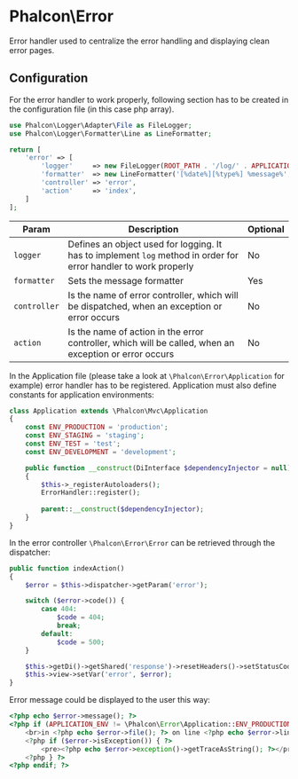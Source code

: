 # Phalcon\Error

Error handler used to centralize the error handling and displaying clean error pages.

## Configuration

For the error handler to work properly, following section has to be created in the configuration file (in this case php array).

```php
use Phalcon\Logger\Adapter\File as FileLogger;
use Phalcon\Logger\Formatter\Line as LineFormatter;

return [
	'error' => [
		'logger'     => new FileLogger(ROOT_PATH . '/log/' . APPLICATION_ENV . '.log'),
		'formatter'  => new LineFormatter('[%date%][%type%] %message%', 'Y-m-d H:i:s O'),
		'controller' => 'error',
		'action'     => 'index',
	]
];

```

| Param        | Description                                                                                                      | Optional |
| ------------ | ---------------------------------------------------------------------------------------------------------------- | -------- |
| `logger`     | Defines an object used for logging. It has to implement `log` method in order for error handler to work properly | No       |
| `formatter`  | Sets the message formatter                                                                                       | Yes      |
| `controller` | Is the name of error controller, which will be dispatched, when an exception or error occurs                     | No       |
| `action`     | Is the name of action in the error controller, which will be called, when an exception or error occurs           | No       |

In the Application file (please take a look at `\Phalcon\Error\Application` for example)
error handler has to be registered. Application must also define constants for application environments:

```php
class Application extends \Phalcon\Mvc\Application
{
	const ENV_PRODUCTION = 'production';
	const ENV_STAGING = 'staging';
	const ENV_TEST = 'test';
	const ENV_DEVELOPMENT = 'development';

	public function __construct(DiInterface $dependencyInjector = null)
	{
		$this->_registerAutoloaders();
		ErrorHandler::register();
		
		parent::__construct($dependencyInjector);
	}
}

```

In the error controller `\Phalcon\Error\Error` can be retrieved through the dispatcher:

```php
public function indexAction()
{
	$error = $this->dispatcher->getParam('error');

	switch ($error->code()) {
		case 404:
			$code = 404;
			break;
		default:
			$code = 500;
	}

	$this->getDi()->getShared('response')->resetHeaders()->setStatusCode($code, null);
	$this->view->setVar('error', $error);
}

```

Error message could be displayed to the user this way:

```php
<?php echo $error->message(); ?>
<?php if (APPLICATION_ENV != \Phalcon\Error\Application::ENV_PRODUCTION): ?>
	<br>in <?php echo $error->file(); ?> on line <?php echo $error->line(); ?><br>
	<?php if ($error->isException()) { ?>
		<pre><?php echo $error->exception()->getTraceAsString(); ?></pre>
	<?php } ?>
<?php endif; ?>
```
